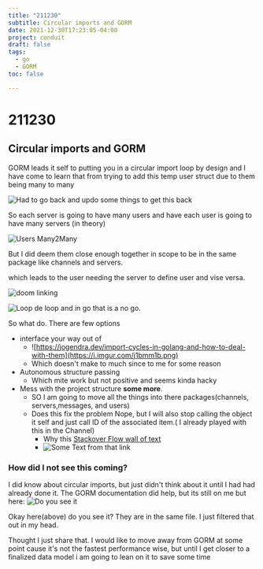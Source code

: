 ```yaml
---
title: "211230"
subtitle: Circular imports and GORM 
date: 2021-12-30T17:23:05-04:00
project: conduit
draft: false
tags:
  - go 
  - GORM  
toc: false

---
```



# 211230
## Circular imports and GORM

GORM leads it self to putting you in a circular import loop by design and I have come to learn that from trying to add this temp user struct due to them being many to many 

![Had to go back and updo some things to get this back ](https://i.imgur.com/5p8l2pA.png)

  So each server is going to have many users and have each user is going to have many servers (in theory) 

![Users Many2Many](https://i.imgur.com/CtYQ7lF.png)

But I did deem them close enough together in scope to be in the same package like channels and servers.



which leads to the user needing the server to define user and vise versa.

![doom linking](https://i.imgur.com/GzSuQz2.png)

![Loop de loop](https://i.imgur.com/S8vNgWF.png)
 and in go that is a no go. 

So what do. 
There are few options
- interface your way out of 
	- ![https://jogendra.dev/import-cycles-in-golang-and-how-to-deal-with-them](https://i.imgur.com/j1bmm1b.png) 
	- Which doesn't make to much since to me for some reason
- Autonomous structure passing 
	- Which mite work but not positive and seems kinda hacky 
- Mess with the project structure **some more**. 
	- SO I am going to move all the things into there packages(channels, servers,messages, and users)   
	- Does this fix the problem Nope, but I will also stop calling the object it self and just call ID of the associated item.( I already played with this in the Channel) 
		- Why this [Stackover Flow wall of text](https://stackoverflow.com/questions/20380333/cyclic-dependencies-and-interfaces/20394211#20394211)
		- ![Some Text from that link ](https://i.imgur.com/nEyC1VD.png)


### How did I not see this coming?
I did know about circular imports, but just didn't think about it until I had had already done it. The GORM documentation did help, but its still on me but here: 
![Do you see it ](https://i.imgur.com/LOM7hhG.png)

Okay here(above) do you see it? They are in the same file. I just filtered that out in my head. 

Thought I just share that. I would like to move away from GORM at some point cause it's not the fastest performance wise, but until I get closer to a finalized data model i am going to lean on it to save some time



